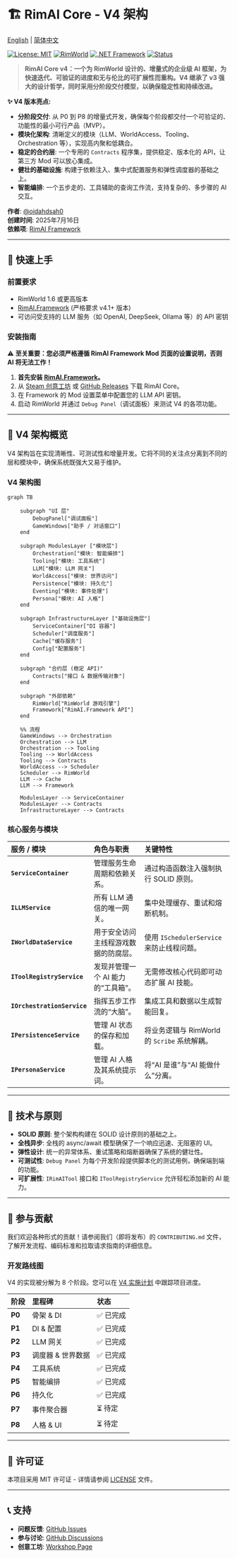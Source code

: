 # 🏗️ RimAI Core - V4 架构

[English](README.md) | [简体中文](README_zh-CN.md)

[![License: MIT](https://img.shields.io/badge/License-MIT-yellow.svg)](https://opensource.org/licenses/MIT)
[![RimWorld](https://img.shields.io/badge/RimWorld-1.6-brightgreen.svg)](https://rimworldgame.com/)
[![.NET Framework](https://img.shields.io/badge/.NET%20Framework-4.7.2-blue.svg)](https://dotnet.microsoft.com/download/dotnet-framework)
[![Status](https://img.shields.io/badge/Status-v4.1.1-orange.svg)](https://steamcommunity.com/sharedfiles/filedetails/?id=3529186453)

> **RimAI Core v4：一个为 RimWorld 设计的、增量式的企业级 AI 框架，为快速迭代、可验证的进度和无与伦比的可扩展性而重构。V4 继承了 v3 强大的设计哲学，同时采用分阶段交付模型，以确保稳定性和持续改进。**

**✨ V4 版本亮点:**
- **分阶段交付**: 从 P0 到 P8 的增量式开发，确保每个阶段都交付一个可验证的、功能性的最小可行产品（MVP）。
- **模块化架构**: 清晰定义的模块（LLM、WorldAccess、Tooling、Orchestration 等），实现高内聚和低耦合。
- **稳定的合约层**: 一个专用的 `Contracts` 程序集，提供稳定、版本化的 API，让第三方 Mod 可以放心集成。
- **健壮的基础设施**: 构建于依赖注入、集中式配置服务和弹性调度器的基础之上。
- **智能编排**: 一个五步走的、工具辅助的查询工作流，支持复杂的、多步骤的 AI 交互。

**作者**: [@oidahdsah0](https://github.com/oidahdsah0)  
**创建时间**: 2025年7月16日  
**依赖项**: [RimAI Framework](https://github.com/oidahdsah0/Rim_AI_Framework)

---

## 🚀 快速上手

### 前置要求
- RimWorld 1.6 或更高版本
- [RimAI.Framework](https://github.com/oidahdsah0/Rim_AI_Framework) (严格要求 v4.1+ 版本)
- 可访问受支持的 LLM 服务（如 OpenAI, DeepSeek, Ollama 等）的 API 密钥

### 安装指南
⚠️ **至关重要：您必须严格遵循 RimAI Framework Mod 页面的设置说明，否则 AI 将无法工作！**

1.  **首先安装 [RimAI.Framework](https://github.com/oidahdsah0/Rim_AI_Framework)。**
2.  从 [Steam 创意工坊](https://steamcommunity.com/sharedfiles/filedetails/?id=TBD) 或 [GitHub Releases](https://github.com/oidahdsah0/Rimworld_AI_Core/releases) 下载 RimAI Core。
3.  在 Framework 的 Mod 设置菜单中配置您的 LLM API 密钥。
4.  启动 RimWorld 并通过 `Debug Panel`（调试面板）来测试 V4 的各项功能。

---

## 📐 V4 架构概览

V4 架构旨在实现清晰性、可测试性和增量开发。它将不同的关注点分离到不同的层和模块中，确保系统既强大又易于维护。

### V4 架构图

```mermaid
graph TB

    subgraph "UI 层"
        DebugPanel["调试面板"]
        GameWindows["助手 / 对话窗口"]
    end

    subgraph ModulesLayer ["模块层"]
        Orchestration["模块: 智能编排"]
        Tooling["模块: 工具系统"]
        LLM["模块: LLM 网关"]
        WorldAccess["模块: 世界访问"]
        Persistence["模块: 持久化"]
        Eventing["模块: 事件处理"]
        Persona["模块: AI 人格"]
    end

    subgraph InfrastructureLayer ["基础设施层"]
        ServiceContainer["DI 容器"]
        Scheduler["调度服务"]
        Cache["缓存服务"]
        Config["配置服务"]
    end
    
    subgraph "合约层 (稳定 API)"
        Contracts["接口 & 数据传输对象"]
    end

    subgraph "外部依赖"
        RimWorld["RimWorld 游戏引擎"]
        Framework["RimAI.Framework API"]
    end

    %% 流程
    GameWindows --> Orchestration
    Orchestration --> LLM
    Orchestration --> Tooling
    Tooling --> WorldAccess
    Tooling --> Contracts
    WorldAccess --> Scheduler
    Scheduler --> RimWorld
    LLM --> Cache
    LLM --> Framework
    
    ModulesLayer --> ServiceContainer
    ModulesLayer --> Contracts
    InfrastructureLayer --> Contracts
```

### 核心服务与模块

| 服务 / 模块 | 角色与职责 | 关键特性 |
| :--- | :--- | :--- |
| **`ServiceContainer`** | 管理服务生命周期和依赖关系。 | 通过构造函数注入强制执行 SOLID 原则。 |
| **`ILLMService`** | 所有 LLM 通信的唯一网关。 | 集中处理缓存、重试和熔断机制。 |
| **`IWorldDataService`** | 用于安全访问主线程游戏数据的防腐层。 | 使用 `ISchedulerService` 来防止线程问题。 |
| **`IToolRegistryService`**| 发现并管理一个 AI 能力的“工具箱”。 | 无需修改核心代码即可动态扩展 AI 技能。 |
| **`IOrchestrationService`**| 指挥五步工作流的“大脑”。 | 集成工具和数据以生成智能回复。 |
| **`IPersistenceService`** | 管理 AI 状态的保存和加载。 | 将业务逻辑与 RimWorld 的 `Scribe` 系统解耦。 |
| **`IPersonaService`** | 管理 AI 人格及其系统提示词。 | 将“AI 是谁”与“AI 能做什么”分离。 |

---

## 🔧 技术与原则

- **SOLID 原则**: 整个架构构建在 SOLID 设计原则的基础之上。
- **全栈异步**: 全栈的 async/await 模型确保了一个响应迅速、无阻塞的 UI。
- **弹性设计**: 统一的异常体系、重试策略和熔断器确保了系统的健壮性。
- **可测试性**: `Debug Panel` 为每个开发阶段提供脚本化的测试用例，确保端到端的功能。
- **可扩展性**: `IRimAITool` 接口和 `IToolRegistryService` 允许轻松添加新的 AI 能力。

---

## 🤝 参与贡献

我们欢迎各种形式的贡献！请参阅我们（即将发布）的 `CONTRIBUTING.md` 文件，了解开发流程、编码标准和拉取请求指南的详细信息。

### 开发路线图
V4 的实现被分解为 8 个阶段。您可以在 [V4 实施计划](docs/v4/IMPLEMENTATION_V4.md) 中跟踪项目进度。

| 阶段 | 里程碑 | 状态 |
| :--- | :--- | :--- |
| **P0** | 骨架 & DI | ✅ 已完成 |
| **P1** | DI & 配置 | ✅ 已完成 |
| **P2** | LLM 网关 | ✅ 已完成 |
| **P3** | 调度器 & 世界数据 | ✅ 已完成 |
| **P4** | 工具系统 | ✅ 已完成 |
| **P5** | 智能编排 | ✅ 已完成 |
| **P6** | 持久化 | ✅ 已完成 |
| **P7** | 事件聚合器 | ⏳ 待定 |
| **P8** | 人格 & UI | ⏳ 待定 |

---

## 📄 许可证

本项目采用 MIT 许可证 - 详情请参阅 [LICENSE](LICENSE) 文件。

---

## 📞 支持

- **问题反馈**: [GitHub Issues](https://github.com/oidahdsah0/Rimworld_AI_Core/issues)
- **参与讨论**: [GitHub Discussions](https://github.com/oidahdsah0/Rimworld_AI_Core/discussions)
- **创意工坊**: [Workshop Page](https://steamcommunity.com/sharedfiles/filedetails/?id=TBD)
